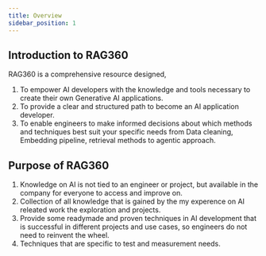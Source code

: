```yaml
---
title: Overview
sidebar_position: 1
---
```


## Introduction to RAG360

RAG360 is a comprehensive resource designed,

1. To empower AI developers with the knowledge and tools necessary to create
   their own Generative AI applications.
2. To provide a clear and structured path to become an AI application developer.
3. To enable engineers to make informed decisions about which methods and
   techniques best suit your specific needs from Data cleaning, Embedding
   pipeline, retrieval methods to agentic approach.

## Purpose of RAG360

1. Knowledge on AI is not tied to an engineer or project, but available in the
   company for everyone to access and improve on.
2. Collection of all knowledge that is gained by the my experence on AI releated work the
   exploration and projects.
3. Provide some readymade and proven techniques in AI development that is
   successful in different projects and use cases, so engineers do not need to
   reinvent the wheel.
4. Techniques that are specific to test and measurement needs.


